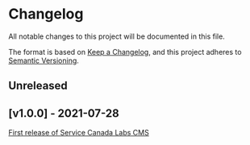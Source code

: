 # Changelog

All notable changes to this project will be documented in this file.

The format is based on [Keep a Changelog](https://keepachangelog.com/en/1.0.0/),
and this project adheres to [Semantic Versioning](https://semver.org/spec/v2.0.0.html).

## Unreleased

## [v1.0.0] - 2021-07-28

[First release of Service Canada Labs CMS](https://github.com/DTS-STN/Alpha-Site-CMS/releases/tag/v1.0.0)